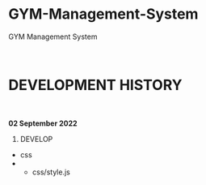 # GYM-Management-System
GYM Management System


<br>

# DEVELOPMENT HISTORY

<br>

<b>02 September 2022</b>
1. DEVELOP
 - css
 - - css/style.js
